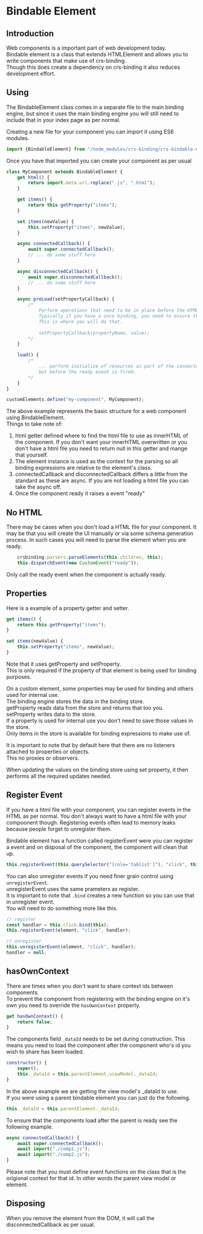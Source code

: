 # Bindable Element

## Introduction
Web components is a important part of web development today.  
Bindable element is a class that extends HTMLElement and allows you to write components that make use of crs-binding.  
Though this does create a dependency on crs-binding it also reduces development effort.  

## Using
The BindableElement class comes in a separate file to the main binding engine, but since it uses the main binding engine you will still need to include that in your index page as per normal.

Creating a new file for your component you can import it using ES6 modules.

```js
import {BindableElement} from "/node_modules/crs-binding/crs-bindable-element.js";
```

Once you have that imported you can create your component as per usual

```js
class MyComponent extends BindableElement {
    get html() {
        return import.meta.url.replace(".js", ".html");
    }

    get items() {
        return this.getProperty("items");
    }

    set items(newValue) {
        this.setProperty("items", newValue);
    }

    async connectedCallback() { 
        await super.connectedCallback();
        // ... do some stuff here
    }

    async disconnectedCallback() {    
        await super.disconnectedCallback();
        // ... do some stuff here
    }

    async preLoad(setPropertyCallback) {
        /* 
            Perform operations that need to be in place before the HTML is parsed.
            Typically if you have a once binding, you need to ensure that the values are in place before parsing takes place.
            This is where you will do that.
            
            setPropertyCallback(propertyName, value);
        */       
    }

    load() {
        /*
            ... perform initialize of resources as part of the connectedCallback process 
            but before the ready event is fired.
        */
    }
}

customElements.define("my-component", MyComponent);
```

The above example represents the basic structure for a web component using BindableElement.  
Things to take note of:

1. html getter defined where to find the html file to use as innerHTML of the component. If you don't want your innerHTML overwritten or you don't have a html file you need to return null in this getter and mange that yourself.
1. The element instance is used as the context for the parsing so all binding expressions are relative to the element's class.
1. connectedCallback and disconnectedCallback differs a little from the standard as these are async. If you are not loading a html file you can take the async off.
1. Once the component ready it raises a event "ready"

## No HTML
There may be cases when you don't load a HTML file for your component.
It may be that you will create the UI manually or via some schema generation process.
In such cases you will need to parse the element when you are ready.

```js
    crsbinding.parsers.parseElements(this.children, this);
    this.dispatchEvent(new CustomEvent("ready"));
```

Only call the ready event when the component is actually ready.

## Properties
Here is a example of a property getter and setter.

```js
get items() {
    return this.getProperty("items");
}

set items(newValue) {
    this.setProperty("items", newValue);
}
```
Note that it uses getProperty and setProperty.  
This is only required if the property of that element is being used for binding purposes.

On a custom element, some properties may be used for binding and others used for internal use.  
The binding engine stores the data in the binding store.  
getProperty reads data from the store and returns that too you.  
setProperty writes data to the store.  
If a property is used for internal use you don't need to save those values in the store.  
Only items in the store is available for binding expressions to make use of.

It is important to note that by default here that there are no listeners attached to properties or objects.  
This no proxies or observers.  

When updating the values on the binding store using set property, it then performs all the required updates needed.

## Register Event

If you have a html file with your component, you can register events in the HTML as per normal.
You don't always want to have a html file with your compoonent though.
Registering events often lead to memory leaks because people forget to unregister them.

Bindable element has a function called registerEvent were you can register a event and on disposal of the component, the component will clean that up.

```js
this.registerEvent(this.querySelector("[role='tablist']"), "click", this._click.bind(this));
```

You can also unregister events if you need finer grain control using `unregisterEvent`.  
unregisterEvent uses the same prameters as register.  
It is important to note that `.bind` creates a new function so you can use that in unregister event.  
You will need to do something more like this.

```js
// register
const handler = this.click.bind(this);
this.registerEvent(element, "click", handler);

// unregister
this.unregisterEvent(element, "click", handler);
handler = null;
```

## hasOwnContext

There are times when you don't want to share context ids between components.  
To prevent the component from registering with the binding engine on it's own you need to override the `hasOwnContext` property.

```js
get hasOwnContext() {
    return false;
}
```

The components field `_dataId` needs to be set during construction.
This means you need to load the component after the component who's id you wish to share has been loaded.

```js
constructor() {
    super();
    this._dataId = this.parentElement.viewModel._dataId;
}
```

In the above example we are getting the view model's _dataId to use.  
If you were using a parent bindable element you can just do the following.

```js
this._dataId = this.parentElement._dataId;
```

To ensure that the components load after the parent is ready see the following example.

```js
async connectedCallback() {
    await super.connectedCallback();
    await import("./comp1.js");
    await import("./comp2.js");
}
```

Please note that you must define event functions on the class that is the origional context for that id.
In other words the parent view model or element.

## Disposing
When you remove the element from the DOM, it will call the disconnectedCallback as per usual.
